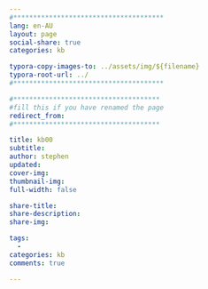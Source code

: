 ```yaml
---
#**************************************
lang: en-AU
layout: page
social-share: true
categories: kb

typora-copy-images-to: ../assets/img/${filename}
typora-root-url: ../
#**************************************

#*************************************
#fill this if you have renamed the page
redirect_from:
#*************************************

title: kb00
subtitle: 
author: stephen
updated: 
cover-img: 
thumbnail-img: 
full-width: false

share-title: 
share-description: 
share-img: 

tags:
  -
categories: kb
comments: true

---
```


